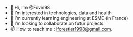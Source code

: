 - 👋 Hi, I’m @Fovin98
- 👀 I’m interested in technologies, data and health
- 🌱 I’m currently learning engineering at ESME (in France)
- 💞️ I’m looking to collaborate on futur projects.
- 📫 How to reach me : lforestier1998@gmail.com.

<!---
Fovin98/Fovin98 is a ✨ special ✨ repository because its `README.md` (this file) appears on your GitHub profile.
You can click the Preview link to take a look at your changes.
--->
